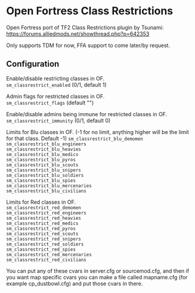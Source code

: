 # Open Fortress Class Restrictions

Open Fortress port of TF2 Class Restrictions plugin by Tsunami: https://forums.alliedmods.net/showthread.php?p=642353

Only supports TDM for now, FFA support to come later/by request.

## Configuration

Enable/disable restricting classes in OF.  
`sm_classrestrict_enabled` (0/1, default 1)

Admin flags for restricted classes in OF.  
`sm_classrestrict_flags` (default "")

Enable/disable admins being immune for restricted classes in OF.  
`sm_classrestrict_immunity` (0/1, default 0)

Limits for Blu classes in OF. (-1 for no limit, anything higher will be the limit for that class. Default -1)
`sm_classrestrict_blu_demomen`  
`sm_classrestrict_blu_engineers`  
`sm_classrestrict_blu_heavies`  
`sm_classrestrict_blu_medics`  
`sm_classrestrict_blu_pyros`  
`sm_classrestrict_blu_scouts`  
`sm_classrestrict_blu_snipers`  
`sm_classrestrict_blu_soldiers`  
`sm_classrestrict_blu_spies`  
`sm_classrestrict_blu_mercenaries`  
`sm_classrestrict_blu_civilians`  

Limits for Red classes in OF.  
`sm_classrestrict_red_demomen`  
`sm_classrestrict_red_engineers`  
`sm_classrestrict_red_heavies`  
`sm_classrestrict_red_medics`  
`sm_classrestrict_red_pyros`  
`sm_classrestrict_red_scouts`  
`sm_classrestrict_red_snipers`  
`sm_classrestrict_red_soldiers`  
`sm_classrestrict_red_spies`  
`sm_classrestrict_red_mercenaries`  
`sm_classrestrict_red_civilians`  

You can put any of these cvars in server.cfg or sourcemod.cfg, and then if you want map specific cvars you can make a file called mapname.cfg (for example cp_dustbowl.cfg) and put those cvars in there.